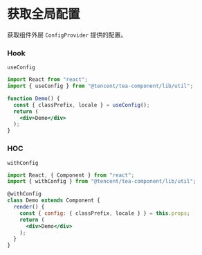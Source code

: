# 获取全局配置

获取组件外层 `ConfigProvider` 提供的配置。

### Hook

`useConfig`

```jsx
import React from "react";
import { useConfig } from "@tencent/tea-component/lib/util";

function Demo() {
  const { classPrefix, locale } = useConfig();
  return (
    <div>Demo</div>
  );
}
```

### HOC

`withConfig`

```jsx
import React, { Component } from "react";
import { withConfig } from "@tencent/tea-component/lib/util";

@withConfig
class Demo extends Component {
  render() {
    const { config: { classPrefix, locale } } = this.props;
    return (
      <div>Demo</div>
    );
  }
}
```
